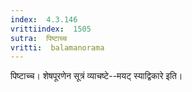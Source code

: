 ```yaml
---
index:  4.3.146
vrittiindex:  1505
sutra:  पिष्टाच्च
vritti:  balamanorama 
---
```


पिष्टाच्च। शेषपूरणेन सूत्रं व्याचष्टे--मयट् स्याद्विकारे इति। 

